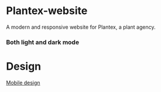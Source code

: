 # Plantex-website
A modern and responsive website for Plantex, a plant agency.

### Both light and dark mode ###

# Design
[Mobile design]('./assets/design/mobile1.png')